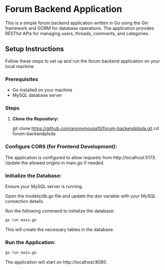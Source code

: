 # Forum Backend Application

This is a simple forum backend application written in Go using the Gin framework and GORM for database operations. The application provides RESTful APIs for managing users, threads, comments, and categories.

## Setup Instructions

Follow these steps to set up and run the forum backend application on your local machine.

### Prerequisites

- Go installed on your machine
- MySQL database server

### Steps

1. **Clone the Repository:**

   git clone https://github.com/anonymousa10/forum-backendplsda.git
   cd forum-backendplsda

### Configure CORS (for Frontend Development):

The application is configured to allow requests from http://localhost:5173. Update the allowed origins in main.go if needed.

### Initialize the Database:

Ensure your MySQL server is running.

Open the models/db.go file and update the dsn variable with your MySQL connection details.

Run the following command to initialize the database:

```bash
go run main.go
```

This will create the necessary tables in the database.

### Run the Application:

```bash
go run main.go
```

The application will start on http://localhost:8080.
